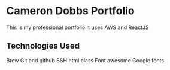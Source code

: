 # Cameron Dobbs Portfolio
This is my professional portfolio
It uses AWS and ReactJS

## Technologies Used
Brew
Git and github
SSH
html
class
Font awesome
Google fonts
